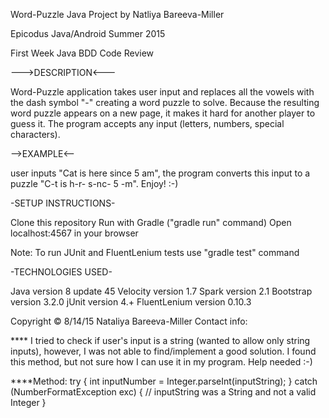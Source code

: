 Word-Puzzle Java Project by Natliya Bareeva-Miller

Epicodus Java/Android Summer 2015

First Week Java BDD Code Review




--->DESCRIPTION<---

Word-Puzzle application takes user input and replaces all the vowels with the dash symbol "-" 
creating a word puzzle to solve. Because the resulting word puzzle appears on a new page, 
it makes it hard for another player to guess it. 
The program accepts any input (letters, numbers, special characters). 



-->EXAMPLE<--

user inputs "Cat is here since 5 am", the program converts this input to a puzzle "C-t is h-r- s-nc- 5 -m". 
Enjoy! :-)




-SETUP INSTRUCTIONS-

Clone this repository
Run with Gradle ("gradle run" command)
Open localhost:4567 in your browser

Note: To run JUnit and FluentLenium tests use "gradle test" command



-TECHNOLOGIES USED-

Java version 8 update 45
Velocity version 1.7
Spark version 2.1
Bootstrap version 3.2.0
jUnit version 4.+
FluentLenium version 0.10.3


Copyright © 8/14/15 Nataliya Bareeva-Miller
Contact info: <hidden for privacy purposes>


**** I tried to check if user's input is a string (wanted to allow only string inputs), however, 
I was not able to find/implement a good solution. I found this method, but not sure how I can 
use it in my program. Help needed :-)

****Method:
try {
int inputNumber = Integer.parseInt(inputString);
} catch (NumberFormatException exc) {
// inputString was a String and not a valid Integer
}





